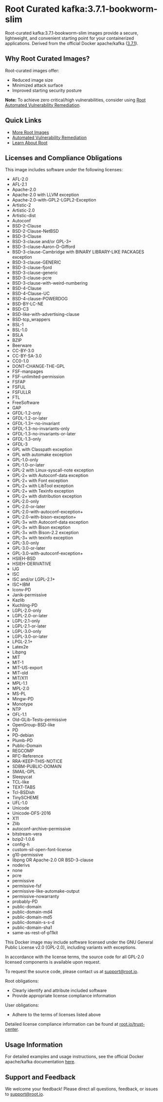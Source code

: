 # Root Curated kafka:3.7.1-bookworm-slim

Root-curated kafka:3.7.1-bookworm-slim images provide a secure, lightweight, and convenient starting point for your containerized applications. Derived from the official Docker apache/kafka ([3.7.1](https://hub.docker.com/layers/apache/kafka/3.7.1/images/sha256-3940ef8e220ead51db7057e9ee0554bfe7c7faac725bb49ac5fcf3b8d0db33b9?context=explore)).

## Why Root Curated Images?
Root-curated images offer:
- Reduced image size
- Minimized attack surface
- Improved starting security posture

**Note:** To achieve zero critical/high vulnerabilities, consider using [Root Automated Vulnerability Remediation](https://app.root.io).

## Quick Links
- [More Root Images](https://images.root.io)
- [Automated Vulnerability Remediation](https://app.root.io)
- [Learn About Root](https://www.root.io)

## Licenses and Compliance Obligations
This image includes software under the following licenses:
- AFL-2.0
- AFL-2.1
- Apache-2.0
- Apache-2.0 with LLVM exception
- Apache-2.0-with-GPL2-LGPL2-Exception
- Artistic-2
- Artistic-2.0
- Artistic-dist
- Autoconf
- BSD-2-Clause
- BSD-2-Clause-NetBSD
- BSD-3-Clause
- BSD-3-clause and/or GPL-3+
- BSD-3-clause-Aaron-D-Gifford
- BSD-3-clause-Cambridge with BINARY LIBRARY-LIKE PACKAGES exception
- BSD-3-clause-GENERIC
- BSD-3-clause-fjord
- BSD-3-clause-generic
- BSD-3-clause-pcre
- BSD-3-clause-with-weird-numbering
- BSD-4-Clause
- BSD-4-Clause-UC
- BSD-4-clause-POWERDOG
- BSD-BY-LC-NE
- BSD-C3
- BSD-like-with-advertising-clause
- BSD-tcp_wrappers
- BSL-1
- BSL-1.0
- BSLA
- BZIP
- Beerware
- CC-BY-3.0
- CC-BY-SA-3.0
- CC0-1.0
- DONT-CHANGE-THE-GPL
- FSF-manpages
- FSF-unlimited-permission
- FSFAP
- FSFUL
- FSFULLR
- FTL
- FreeSoftware
- GAP
- GFDL-1.2-only
- GFDL-1.2-or-later
- GFDL-1.3+-no-invariant
- GFDL-1.3-no-invariants-only
- GFDL-1.3-no-invariants-or-later
- GFDL-1.3-only
- GFDL-3
- GPL with Classpath exception
- GPL with automake exception
- GPL-1.0-only
- GPL-1.0-or-later
- GPL-2 with Linux-syscall-note exception
- GPL-2+ with Autoconf-data exception
- GPL-2+ with Font exception
- GPL-2+ with LibTool exception
- GPL-2+ with Texinfo exception
- GPL-2+ with distribution exception
- GPL-2.0-only
- GPL-2.0-or-later
- GPL-2.0-with-autoconf-exception+
- GPL-2.0-with-bison-exception+
- GPL-3+ with Autoconf-data exception
- GPL-3+ with Bison exception
- GPL-3+ with Bison-2.2 exception
- GPL-3+ with texinfo exception
- GPL-3.0-only
- GPL-3.0-or-later
- GPL-3.0-with-autoconf-exception+
- HSIEH-BSD
- HSIEH-DERIVATIVE
- IJG
- ISC
- ISC and/or LGPL-2.1+
- ISC+IBM
- Iconv-PD
- Janik-permissive
- Kazlib
- Kuchling-PD
- LGPL-2.0-only
- LGPL-2.0-or-later
- LGPL-2.1-only
- LGPL-2.1-or-later
- LGPL-3.0-only
- LGPL-3.0-or-later
- LPGL-2.1+
- Latex2e
- Libpng
- MIT
- MIT-1
- MIT-US-export
- MIT-old
- MIT/X11
- MPL-1.1
- MPL-2.0
- MS-PL
- Mingw-PD
- Monotype
- NTP
- OFL-1.1
- Old-GLib-Tests-permissive
- OpenGroup-BSD-like
- PD
- PD-debian
- Plumb-PD
- Public-Domain
- REGCOMP
- RFC-Reference
- RRA-KEEP-THIS-NOTICE
- SDBM-PUBLIC-DOMAIN
- SMAIL-GPL
- Sleepycat
- TCL-like
- TEXT-TABS
- Tcl-BSDish
- TinySCHEME
- UFL-1.0
- Unicode
- Unicode-DFS-2016
- X11
- Zlib
- autoconf-archive-permissive
- bitstream-vera
- bzip2-1.0.6
- config-h
- custom-sil-open-font-license
- g10-permissive
- libpng OR Apache-2.0 OR BSD-3-clause
- noderivs
- none
- pcre
- permissive
- permissive-fsf
- permissive-like-automake-output
- permissive-nowarranty
- probably-PD
- public-domain
- public-domain-md4
- public-domain-md5
- public-domain-s-s-d
- public-domain-sha1
- same-as-rest-of-p11kit

This Docker image may include software licensed under the GNU General Public License v2.0 (GPL-2.0), including variants with exceptions.

In accordance with the license terms, the source code for all GPL-2.0 licensed components is available upon request.

To request the source code, please contact us at [support@root.io](mailto:support@root.io).

Root obligations:
- Clearly identify and attribute included software
- Provide appropriate license compliance information

User obligations:
- Adhere to the terms of licenses listed above

Detailed license compliance information can be found at [root.io/trust-center](https://root.io/trust-center).


## Usage Information
For detailed examples and usage instructions, see the official Docker apache/kafka documentation [here](https://hub.docker.com/r/apache/kafka).

## Support and Feedback
We welcome your feedback! Please direct all questions, feedback, or issues to [support@root.io](mailto:support@root.io).
